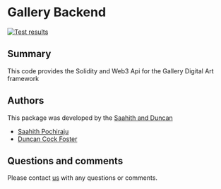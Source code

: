 # Gallery Backend 

[![Test results](https://circleci.com/gh/galleryblockchain/art_dapp.svg?style=shield)](https://circleci.com/gh/galleryblockchain/art_dapp)

## Summary
This code provides the Solidity and Web3 Api for the Gallery Digital Art framework

## Authors
This package was developed by the [Saahith and Duncan](http://visitgallery.co) 
* [Saahith Pochiraju](http://www.saahith.com)
* [Duncan Cock Foster](http://www.github.com/dcarlcf)

## Questions and comments
Please contact [us](http://visitgallery.co) with any questions or comments.
